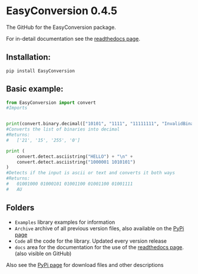 # EasyConversion 0.4.5

The GitHub for the EasyConversion package. 

For in-detail documentation see the [readthedocs page](https://easyconversion.readthedocs.io/en/latest/).

## Installation:
```pip
pip install EasyConversion
```
## Basic example:
```python
from EasyConversion import convert
#Imports


print(convert.binary.decimal(["10101", "1111", "11111111", "InvalidBinary"], return_type=str))
#Converts the list of binaries into decimal
#Returns:
#   ['21', '15', '255', '0']

print (
    convert.detect.asciistring("HELLO") + "\n" +
    convert.detect.asciistring("1000001 1010101")
)
#Detects if the input is ascii or text and converts it both ways
#Returns:
#   01001000 01000101 01001100 01001100 01001111
#   AU
```

## Folders
* `Examples` library examples for information
* `Archive` archive of all previous version files, also available on the [PyPi page](https://pypi.org/project/EasyConversion/)
* `Code` all the code for the library. Updated every version release
* `docs` area for the documentation for the use of the [readthedocs page](https://easyconversion.readthedocs.io/en/latest/). (also visible on GitHub)

Also see the [PyPi page](https://pypi.org/project/EasyConversion/) for download files and other descriptions
